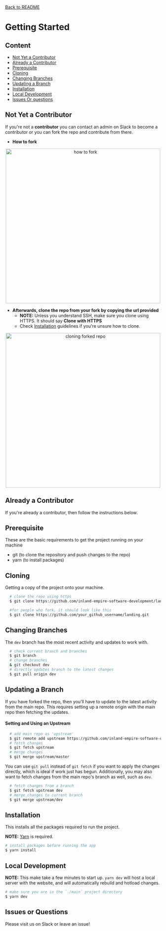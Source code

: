 [Back to README](../README.md)

# **Getting Started**
<a name="getting-started"></a>

## **Content**
* [Not Yet a Contributor](#not-contributor)
* [Already a Contributor](#already-contributor)
* [Prerequisite](#prerequisite)
* [Cloning](#cloning)
* [Changing Branches](#change-branches)
* [Updating a Branch](#update-branch)
* [Installation](#installation)
* [Local Development](#local-development)
* [Issues Or questions](#issues-questions)


## **Not Yet a Contributor**
<a name="not-contributor"></a>
  If you're not a **contributor** you can contact an admin on Slack to become a contributor or you can fork the repo and contribute from there.

  * **How to fork**
  <p align="center">
    <img
     alt="how to fork"
      width="500px"
      src="https://user-images.githubusercontent.com/36907562/55709480-3f679000-599d-11e9-95bc-a1c832d279ee.png">
  </p>

  * **Afterwards, clone the repo from your fork by copying the url provided**
    * **NOTE:** Unless you understand SSH, make sure you clone using HTTPS. It should say **Clone with HTTPS**
    * Check [Installation](#installation) guidelines if you're unsure how to clone.
  <p align="center">
    <img
      alt="cloning forked repo"
      width="500px"
      src="https://user-images.githubusercontent.com/36907562/55709990-6f636300-599e-11e9-841b-275ba1910c7f.png">
  </p>

## **Already a Contributor**
<a name="already-contributor"></a>
If you're already a contributor, then follow the instructions below.

## **Prerequisite**
<a name="prerequisite"></a>
These are the basic requirements to get the project running on your machine

* git (to clone the repository and push changes to the repo)
* yarn (to install packages)

## **Cloning**
<a name="cloning"></a>
Getting a copy of the project onto your machine.
```bash
  # clone the repo using https
  $ git clone https://github.com/inland-empire-software-development/landing.git

  #for people who fork, it should look like this
  $ git clone https://github.com/your_github_username/landing.git
```

## **Changing Branches**
<a name="change-branches"></a>
The `dev` branch has the most recent activity and updates to work with.

```bash
  # check current branch and branches
  $ git branch
  # change branches
  & git checkout dev
  # directly updates branch to the latest changes
  $ git pull origin dev
```

## **Updating a Branch**
<a name="update-branch"></a>
If you have forked the repo, then you'll have to update to the latest activity from the main repo. This requires setting up a remote origin with the main repo then fetching the updates.

#### Setting and Using an Upstream
```bash
  # add main repo as 'upstream'
  $ git remote add upstream https://github.com/inland-empire-software-development/main.git
  # fetch changes
  $ git fetch upstream
  # merge changes
  $ git merge upstream/master
```
You can use `git pull` instead of `git fetch` if you want to apply the changes directly, which is ideal if work just has begun. Additionally, you may also want to fetch changes from the main repo's branch as well, such as `dev`.

```bash
  # fetch changes from a branch
  $ git fetch upstream dev
  # merge changes to current branch
  $ git merge upstream/dev
```

## **Installation**
<a name="installation"></a>
  This installs all the packages required to run the project.

  **NOTE:** [Yarn](https://yarnpkg.com/) is required.
  ```bash
  # install packages before running the app
  $ yarn install
  ```

## **Local Development**
<a name="local-development"></a>
  **NOTE:** This make take a few minutes to start up. `yarn dev` will host a local server with the website, and will automatically rebuild and hotload changes.

  ```bash
  # make sure you are in the `./main` project directory
  $ yarn dev
  ```

## **Issues or Questions**
<a name="issues-questions"></a>
Please visit us on Slack or leave an issue!